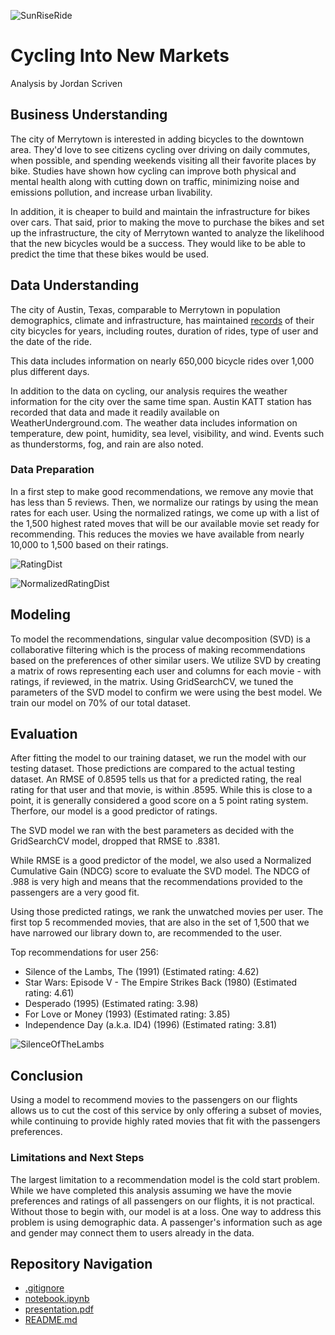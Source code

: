 ![SunRiseRide](https://github.com/user-attachments/assets/b1c70fbd-4fa8-432f-be04-ebf056166e8a)

# Cycling Into New Markets
Analysis by Jordan Scriven  

## Business Understanding
The city of Merrytown is interested in adding bicycles to the downtown area.  They'd love to see citizens cycling over driving on daily commutes, when possible, and spending weekends visiting all their favorite places by bike.  Studies have shown how cycling can improve both physical and mental health along with cutting down on traffic, minimizing noise and emissions pollution, and increase urban livability.

In addition, it is cheaper to build and maintain the infrastructure for bikes over cars.  That said, prior to making the move to purchase the bikes and set up the infrastructure, the city of Merrytown wanted to analyze the likelihood that the new bicycles would be a success.  They would like to be able to predict the time that these bikes would be used.

## Data Understanding

The city of Austin, Texas, comparable to Merrytown in population demographics, climate and infrastructure, has maintained [records](https://www.kaggle.com/datasets/jboysen/austin-bike?select=austin_bikeshare_trips.csv) of their city bicycles for years, including routes, duration of rides, type of user and the date of the ride.

This data includes information on nearly 650,000 bicycle rides over 1,000 plus different days.

In addition to the data on cycling, our analysis requires the weather information for the city over the same time span.  Austin KATT station has recorded that data and made it readily available on WeatherUnderground.com.  The weather data includes information on temperature, dew point, humidity, sea level, visibility, and wind.  Events such as thunderstorms, fog, and rain are also noted.   

### Data Preparation
In a first step to make good recommendations, we remove any movie that has less than 5 reviews. Then, we normalize our ratings by using the mean rates for each user. Using the normalized ratings, we come up with a list of the 1,500 highest rated moves that will be our available movie set ready for recommending. This reduces the movies we have available from nearly 10,000 to 1,500 based on their ratings.

![RatingDist](https://github.com/user-attachments/assets/9f3d2221-dd7b-4bad-8f0a-998f78e5d9e6)

![NormalizedRatingDist](https://github.com/user-attachments/assets/c5954dc3-aed2-40a7-867b-2733679b2c21)

## Modeling
To model the recommendations, singular value decomposition (SVD) is a collaborative filtering which is the process of making recommendations based on the preferences of other similar users. We utilize SVD by creating a matrix of rows representing each user and columns for each movie - with ratings, if reviewed, in the matrix. Using GridSearchCV, we tuned the parameters of the SVD model to confirm we were using the best model. We train our model on 70% of our total dataset.

## Evaluation

After fitting the model to our training dataset, we run the model with our testing dataset.  Those predictions are compared to the actual testing dataset.  An RMSE of 0.8595 tells us that for a predicted rating, the real rating for that user and that movie, is within .8595.  While this is close to a point, it is generally considered a good score on a 5 point rating system.  Therfore, our model is a good predictor of ratings.

The SVD model we ran with the best parameters as decided with the GridSearchCV model, dropped that RMSE to .8381.

While RMSE is a good predictor of the model, we also used a Normalized Cumulative Gain (NDCG) score to evaluate the SVD model.  The NDCG of .988 is very high and means that the recommendations provided to the passengers are a very good fit.

Using those predicted ratings, we rank the unwatched movies per user. The first top 5 recommended movies, that are also in the set of 1,500 that we have narrowed our library down to, are recommended to the user.

Top recommendations for user 256:
- Silence of the Lambs, The (1991) (Estimated rating: 4.62)
- Star Wars: Episode V - The Empire Strikes Back (1980) (Estimated rating: 4.61)
- Desperado (1995) (Estimated rating: 3.98)
- For Love or Money (1993) (Estimated rating: 3.85)
- Independence Day (a.k.a. ID4) (1996) (Estimated rating: 3.81)

![SilenceOfTheLambs](https://github.com/user-attachments/assets/6a370c0e-4887-4887-9fb3-3feb19eca1f4)

## Conclusion

Using a model to recommend movies to the passengers on our flights allows us to cut the cost of this service by only offering a subset of movies, while continuing to provide highly rated movies that fit with the passengers preferences.

### Limitations and Next Steps
The largest limitation to a recommendation model is the cold start problem.  While we have completed this analysis assuming we have the movie preferences and ratings of all passengers on our flights, it is not practical.  Without those to begin with, our model is at a loss.  One way to address this problem is using demographic data.  A passenger's information such as age and gender may connect them to users already in the data.

## Repository Navigation

* [.gitignore](.gitignore)
* [notebook.ipynb](Notebook.ipynb)
* [presentation.pdf](Presentation.pdf)
* [README.md](README.md)
